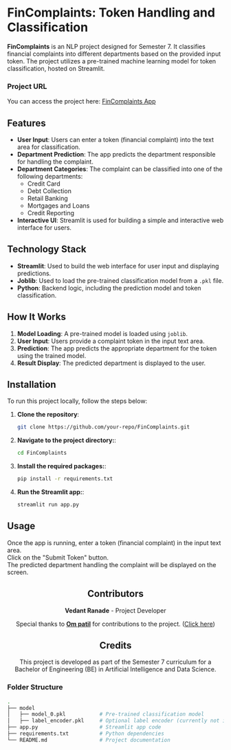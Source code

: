 # FinComplaints: Token Handling and Classification

**FinComplaints** is an NLP project designed for Semester 7. It classifies financial complaints into different departments based on the provided input token. The project utilizes a pre-trained machine learning model for token classification, hosted on Streamlit.

### Project URL
You can access the project here: [FinComplaints App](https://fincomplaints-nlp.streamlit.app/)

## Features
- **User Input**: Users can enter a token (financial complaint) into the text area for classification.
- **Department Prediction**: The app predicts the department responsible for handling the complaint.
- **Department Categories**: The complaint can be classified into one of the following departments:
  - Credit Card
  - Debt Collection
  - Retail Banking
  - Mortgages and Loans
  - Credit Reporting
- **Interactive UI**: Streamlit is used for building a simple and interactive web interface for users.

## Technology Stack
- **Streamlit**: Used to build the web interface for user input and displaying predictions.
- **Joblib**: Used to load the pre-trained classification model from a `.pkl` file.
- **Python**: Backend logic, including the prediction model and token classification.

## How It Works
1. **Model Loading**: A pre-trained model is loaded using `joblib`.
2. **User Input**: Users provide a complaint token in the input text area.
3. **Prediction**: The app predicts the appropriate department for the token using the trained model.
4. **Result Display**: The predicted department is displayed to the user.

      
## Installation
To run this project locally, follow the steps below:

1. **Clone the repository**:
   ```bash
   git clone https://github.com/your-repo/FinComplaints.git
2. **Navigate to the project directory:**:
   ```bash
   cd FinComplaints
3. **Install the required packages:**:
   ```bash
   pip install -r requirements.txt
4. **Run the Streamlit app:**:
   ```bash
   streamlit run app.py
   
## Usage
Once the app is running, enter a token (financial complaint) in the input text area.  
Click on the "Submit Token" button.  
The predicted department handling the complaint will be displayed on the screen.

<div align="center">
  <h2>Contributors</h2>
  <p><strong>Vedant Ranade</strong> - Project Developer</p>
  <p>Special thanks to <strong><a href="https://github.com/otheruser(https://github.com/Om1520)">Om patil</a></strong> for contributions to the project. (<a href="https://github.com/Om1520">Click here</a>)</p>
</div>

<div align="center">
  <h2>Credits</h2>
  <p>This project is developed as part of the Semester 7 curriculum for a Bachelor of Engineering (BE) in Artificial Intelligence and Data Science.</p>
</div>

   
### Folder Structure
```bash
.
├── model
│   ├── model_0.pkl           # Pre-trained classification model
│   ├── label_encoder.pkl     # Optional label encoder (currently not in use)
├── app.py                    # Streamlit app code
├── requirements.txt          # Python dependencies
└── README.md                 # Project documentation
